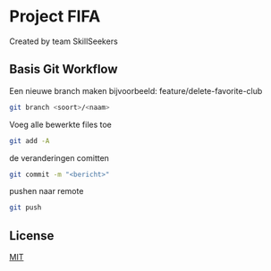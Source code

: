 # Project FIFA

Created by team SkillSeekers

## Basis Git Workflow


Een nieuwe branch maken        bijvoorbeeld:  feature/delete-favorite-club
```bash
git branch <soort>/<naam>
```

Voeg alle bewerkte files toe
```bash 
git add -A
```

de veranderingen comitten

```bash 
git commit -m "<bericht>"
```

pushen naar remote

```bash 
git push
```

## License

[MIT](https://choosealicense.com/licenses/mit/)